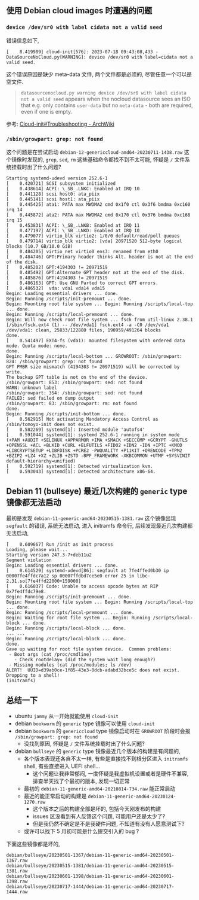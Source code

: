 
## 使用 Debian cloud images 时遭遇的问题

### `device /dev/sr0 with label cidata not a valid seed`

错误信息如下,

```
[    8.419989] cloud-init[576]: 2023-07-18 09:43:08,433 - DataSourceNoCloud.py[WARNING]: device /dev/sr0 with label=cidata not a valid seed.
```

这个错误原因是缺少 meta-data 文件, 两个文件都是必须的, 尽管任意一个可以是空文件.

> `datasourcenocloud.py warning device /dev/sr0 with label cidata not a valid seed` appears when the nocloud datasource sees an ISO that e.g. only contains `user-data` but no `meta-data` - both are required, even if one is empty.

参考: [Cloud-init#Troubleshooting - ArchWiki](https://wiki.archlinux.org/title/Cloud-init#Troubleshooting)

### `/sbin/growpart: grep: not found`

这个问题是在尝试启动 `debian-12-genericcloud-amd64-20230711-1438.raw` 这个镜像时发现的,
`grep`, `sed`, `rm` 这些基础命令都找不到不太可能, 怀疑是 `/` 文件系统挂载时出了什么问题?

```
Starting systemd-udevd version 252.6-1
[    0.420721] SCSI subsystem initialized
[    0.438614] ACPI: \_SB_.LNKC: Enabled at IRQ 10
[    0.441128] scsi host0: ata_piix
[    0.445141] scsi host1: ata_piix
[    0.445425] ata1: PATA max MWDMA2 cmd 0x1f0 ctl 0x3f6 bmdma 0xc160 irq 14
[    0.445872] ata2: PATA max MWDMA2 cmd 0x170 ctl 0x376 bmdma 0xc168 irq 15
[    0.453831] ACPI: \_SB_.LNKB: Enabled at IRQ 11
[    0.477197] ACPI: \_SB_.LNKD: Enabled at IRQ 10
[    0.479077] virtio_blk virtio2: 1/0/0 default/read/poll queues
[    0.479714] virtio_blk virtio2: [vda] 20971520 512-byte logical blocks (10.7 GB/10.0 GiB)
[    0.484205] virtio_net virtio0 ens3: renamed from eth0
[    0.484746] GPT:Primary header thinks Alt. header is not at the end of the disk.
[    0.485202] GPT:4194303 != 20971519
[    0.485492] GPT:Alternate GPT header not at the end of the disk.
[    0.485876] GPT:4194303 != 20971519
[    0.486163] GPT: Use GNU Parted to correct GPT errors.
[    0.486532]  vda: vda1 vda14 vda15
Begin: Loading essential drivers ... done.
Begin: Running /scripts/init-premount ... done.
Begin: Mounting root file system ... Begin: Running /scripts/local-top ... done.
Begin: Running /scripts/local-premount ... done.
Begin: Will now check root file system ... fsck from util-linux 2.38.1
[/sbin/fsck.ext4 (1) -- /dev/vda1] fsck.ext4 -a -C0 /dev/vda1 
/dev/vda1: clean, 25833/122880 files, 190959/491264 blocks
done.
[    0.541497] EXT4-fs (vda1): mounted filesystem with ordered data mode. Quota mode: none.
done.
Begin: Running /scripts/local-bottom ... GROWROOT: /sbin/growpart: 824: /sbin/growpart: grep: not found
GPT PMBR size mismatch (4194303 != 20971519) will be corrected by write.
The backup GPT table is not on the end of the device.
/sbin/growpart: 853: /sbin/growpart: sed: not found
WARN: unknown label 
/sbin/growpart: 354: /sbin/growpart: sed: not found
FAILED: sed failed on dump output
/sbin/growpart: 83: /sbin/growpart: rm: not found
done.
Begin: Running /scripts/init-bottom ... done.
[    0.562915] Not activating Mandatory Access Control as /sbin/tomoyo-init does not exist.
[    0.582269] systemd[1]: Inserted module 'autofs4'
[    0.591044] systemd[1]: systemd 252.6-1 running in system mode (+PAM +AUDIT +SELINUX +APPARMOR +IMA +SMACK +SECCOMP +GCRYPT -GNUTLS +OPENSSL +ACL +BLKID +CURL +ELFUTILS +FIDO2 +IDN2 -IDN +IPTC +KMOD +LIBCRYPTSETUP +LIBFDISK +PCRE2 -PWQUALITY +P11KIT +QRENCODE +TPM2 +BZIP2 +LZ4 +XZ +ZLIB +ZSTD -BPF_FRAMEWORK -XKBCOMMON +UTMP +SYSVINIT default-hierarchy=unified)
[    0.592719] systemd[1]: Detected virtualization kvm.
[    0.593043] systemd[1]: Detected architecture x86-64.
```

## Debian 11 (bullseye) 最近几次构建的 `generic` type 镜像都无法启动

最初是发现 `debian-11-generic-amd64-20230515-1381.raw` 这个镜像出现 `segfault` 的错误, 系统无法启动, 进入 initramfs 命令行, 后续发现最近几次构建都无法启动,

```
[    0.609667] Run /init as init process
Loading, please wait...
Starting version 247.3-7+deb11u2
Segment violation
Begin: Loading essential drivers ... done.
[    0.614529] systemd-udevd[86]: segfault at 7fe4ffed0b30 ip 00007fe4ffdc7a12 sp 00007ffdbd7ce5e0 error 25 in libc-2.31.so[7fe4ffd22000+159000]
[    0.616037] Code: Unable to access opcode bytes at RIP 0x7fe4ffdc79e8.
Begin: Running /scripts/init-premount ... done.
Begin: Mounting root file system ... Begin: Running /scripts/local-top ... done.
Begin: Running /scripts/local-premount ... done.
Begin: Waiting for root file system ... Begin: Running /scripts/local-block ... done.
Begin: Running /scripts/local-block ... done.
... ...
Begin: Running /scripts/local-block ... done.
done.
Gave up waiting for root file system device.  Common problems:
 - Boot args (cat /proc/cmdline)
   - Check rootdelay= (did the system wait long enough?)
 - Missing modules (cat /proc/modules; ls /dev)
ALERT!  UUID=d39ab0ce-1f85-43e3-8dcb-adabd32bce5c does not exist.  Dropping to a shell!
(initramfs) 
```

## 总结一下

* ubuntu `jammy` 从一开始就能使用 `cloud-init`
* debian `bookworm` 的 `generic` type 镜像可以使用 `cloud-init`
* debian `bookworm` 的 `genericcloud` type 镜像启动时在 `GROWROOT` 阶段时会报 `/sbin/growpart: grep: not found`
    * 没找到原因, 怀疑是 `/` 文件系统挂载时出了什么问题?
* debian `bullseye` 的 `generic` type 镜像最近几个版本的构建是有问题的,
    * 各个版本表现还各自不太一样, 有些是直接找不到根分区进入 `initramfs` shell, 有些直接进入 UEFI shell...
        * 这个问题让我非常郁闷, 一度怀疑是我虚拟机设置或者是硬件不兼容, 排查半天找了个最初的版本, 发现一切正常
    * 最初的 `debian-11-generic-amd64-20210814-734.raw` 能正常启动
    * 最近的能正常启动的构建是 `debian-11-generic-amd64-20230124-1270.raw`
        * 这个版本之后的构建全部是坏的, 包括今天刚发布的构建
        * issues 区没看到有人反馈这个问题, 可能用户还是太少了?
        * 但是我仍然不确定是不是我硬件问题, 不知道有没有人愿意测试下?
    * 或许可以找下 5 月初可能是什么提交引入的 bug ?

下面这些镜像都是坏的,

```
debian/bullseye/20230501-1367/debian-11-generic-amd64-20230501-1367.raw
debian/bullseye/20230515-1381/debian-11-generic-amd64-20230515-1381.raw
debian/bullseye/20230601-1398/debian-11-generic-amd64-20230601-1398.raw
debian/bullseye/20230717-1444/debian-11-generic-amd64-20230717-1444.raw
```
